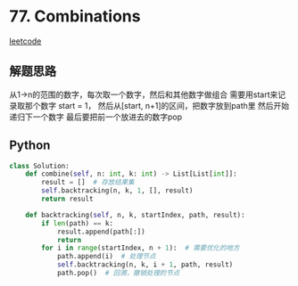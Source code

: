 # 77. Combinations
[leetcode](https://leetcode.com/problems/combinations/description/)

## 解题思路
从1->n的范围的数字，每次取一个数字，然后和其他数字做组合
需要用start来记录取那个数字 start = 1， 然后从[start, n+1]的区间，把数字放到path里
然后开始递归下一个数字
最后要把前一个放进去的数字pop

## Python
```python
class Solution:
    def combine(self, n: int, k: int) -> List[List[int]]:
        result = []  # 存放结果集
        self.backtracking(n, k, 1, [], result)
        return result

    def backtracking(self, n, k, startIndex, path, result):
        if len(path) == k:
            result.append(path[:])
            return
        for i in range(startIndex, n + 1):  # 需要优化的地方
            path.append(i)  # 处理节点
            self.backtracking(n, k, i + 1, path, result)
            path.pop()  # 回溯，撤销处理的节点
```